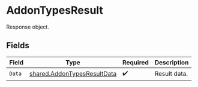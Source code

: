 # AddonTypesResult

Response object.


## Fields

| Field                                                                      | Type                                                                       | Required                                                                   | Description                                                                |
| -------------------------------------------------------------------------- | -------------------------------------------------------------------------- | -------------------------------------------------------------------------- | -------------------------------------------------------------------------- |
| `Data`                                                                     | [shared.AddonTypesResultData](../../models/shared/addontypesresultdata.md) | :heavy_check_mark:                                                         | Result data.                                                               |